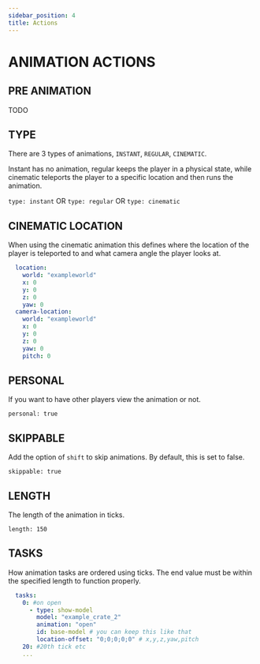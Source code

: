 ```yaml
---
sidebar_position: 4
title: Actions
---
```

# ANIMATION ACTIONS

## PRE ANIMATION

TODO

## TYPE
There are 3 types of animations, `INSTANT`, `REGULAR`, `CINEMATIC`.

Instant has no animation, regular keeps the player in a physical state, while cinematic teleports the player to a specific location and then runs the animation.

`type: instant` OR `type: regular` OR `type: cinematic`

## CINEMATIC LOCATION
When using the cinematic animation this defines where the location of the player is teleported to and what camera angle the player looks at.

```yaml
  location:
    world: "exampleworld"
    x: 0
    y: 0
    z: 0
    yaw: 0
  camera-location:
    world: "exampleworld"
    x: 0
    y: 0
    z: 0
    yaw: 0
    pitch: 0
```

## PERSONAL
If you want to have other players view the animation or not.

`personal: true`

## SKIPPABLE
Add the option of `shift` to skip animations. By default, this is set to false.

`skippable: true`

## LENGTH
The length of the animation in ticks.

`length: 150`

## TASKS
How animation tasks are ordered using ticks. The end value must be within the specified length to function properly.

```yaml
  tasks:
    0: #on open
      - type: show-model
        model: "example_crate_2"
        animation: "open"
        id: base-model # you can keep this like that
        location-offset: "0;0;0;0;0" # x,y,z,yaw,pitch
    20: #20th tick etc
    ...
````
